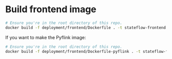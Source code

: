 # Build frontend image
```sh
# Ensure you're in the root directory of this repo.
docker build -f deployment/frontend/Dockerfile . -t stateflow-frontend
```
If you want to make the Pyflink image:
```sh
# Ensure you're in the root directory of this repo.
docker build -f deployment/frontend/Dockerfile-pyflink . -t stateflow-frontend-pyflink
```